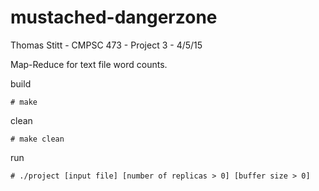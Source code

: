# mustached-dangerzone
Thomas Stitt - CMPSC 473 - Project 3 - 4/5/15

Map-Reduce for text file word counts.

build
```shell
# make
```
clean
```shell
# make clean
```
run
```shell
# ./project [input file] [number of replicas > 0] [buffer size > 0]
```
